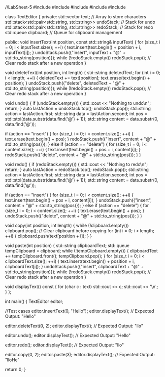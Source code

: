 //LabSheet-5
#include <iostream>
#include <vector>
#include <stack>
#include <queue>
#include <string>

class TextEditor {
private:
    std::vector<char> text;           // Array to store characters
    std::stack<std::pair<std::string, std::string>> undoStack; // Stack for undo
    std::stack<std::pair<std::string, std::string>> redoStack; // Stack for redo
    std::queue<char> clipboard;       // Queue for clipboard management

public:
    void insertText(int position, const std::string& inputText) {
        for (size_t i = 0; i < inputText.size(); ++i) {
            text.insert(text.begin() + position + i, inputText[i]);
        }
        undoStack.push({"insert", inputText + "@" + std::to_string(position)});
        while (!redoStack.empty()) redoStack.pop();  // Clear redo stack after a new operation
    }

  void deleteText(int position, int length) {
        std::string deletedText;
        for (int i = 0; i < length; ++i) {
            deletedText += text[position];
            text.erase(text.begin() + position);
        }
        undoStack.push({"delete", deletedText + "@" + std::to_string(position)});
        while (!redoStack.empty()) redoStack.pop();  // Clear redo stack after a new operation
    }

   void undo() {
        if (undoStack.empty()) {
            std::cout << "Nothing to undo\n";
            return;
        }
        auto lastAction = undoStack.top();
        undoStack.pop();
        std::string action = lastAction.first;
        std::string data = lastAction.second;
        int pos = std::stoi(data.substr(data.find('@') + 1));
        std::string content = data.substr(0, data.find('@'));

  if (action == "insert") {
            for (size_t i = 0; i < content.size(); ++i) {
                text.erase(text.begin() + pos);
            }
            redoStack.push({"insert", content + "@" + std::to_string(pos)});
        } else if (action == "delete") {
            for (size_t i = 0; i < content.size(); ++i) {
                text.insert(text.begin() + pos + i, content[i]);
            }
            redoStack.push({"delete", content + "@" + std::to_string(pos)});
        }
    }

  void redo() {
        if (redoStack.empty()) {
            std::cout << "Nothing to redo\n";
            return;
        }
        auto lastAction = redoStack.top();
        redoStack.pop();
        std::string action = lastAction.first;
        std::string data = lastAction.second;
        int pos = std::stoi(data.substr(data.find('@') + 1));
        std::string content = data.substr(0, data.find('@'));

  if (action == "insert") {
            for (size_t i = 0; i < content.size(); ++i) {
                text.insert(text.begin() + pos + i, content[i]);
            }
            undoStack.push({"insert", content + "@" + std::to_string(pos)});
        } else if (action == "delete") {
            for (size_t i = 0; i < content.size(); ++i) {
                text.erase(text.begin() + pos);
            }
            undoStack.push({"delete", content + "@" + std::to_string(pos)});
        }
    }

  void copy(int position, int length) {
        while (!clipboard.empty()) clipboard.pop(); // Clear clipboard before copying
        for (int i = 0; i < length; ++i) {
            clipboard.push(text[position + i]);
        }
    }

  void paste(int position) {
        std::string clipboardText;
        std::queue<char> tempClipboard = clipboard;
        while (!tempClipboard.empty()) {
            clipboardText += tempClipboard.front();
            tempClipboard.pop();
        }
        for (size_t i = 0; i < clipboardText.size(); ++i) {
            text.insert(text.begin() + position + i, clipboardText[i]);
        }
        undoStack.push({"insert", clipboardText + "@" + std::to_string(position)});
        while (!redoStack.empty()) redoStack.pop();  // Clear redo stack after a new operation
    }

  void displayText() const {
        for (char c : text) std::cout << c;
        std::cout << '\n';
    }
};

int main() {
  TextEditor editor;

  //Test cases
  editor.insertText(0, "Hello");
  editor.displayText();  // Expected Output: "Hello"

  editor.deleteText(0, 2);
  editor.displayText();  // Expected Output: "llo"

  editor.undo();
  editor.displayText();  // Expected Output: "Hello"

  editor.redo();
  editor.displayText();  // Expected Output: "llo"

  editor.copy(0, 2);
  editor.paste(3);
  editor.displayText();  // Expected Output: "lloHe"

  return 0;
}
